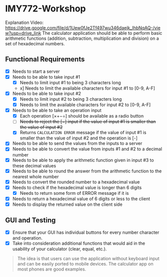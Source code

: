 # IMY772-Workshop

Explanation Video: https://drive.google.com/file/d/1Uew0fJe2Tf497wu346daejk_IhbNqAQ-/view?usp=drive_link
The calculator application should be able to perform basic arithmetic functions (addition, subtraction, multiplication and division) on a set of hexadecimal numbers.

## Functional Requirements

- [x] Needs to start a server
- [x] Needs to be able to take input #1
  - [x] Needs to limit input #1 to being 3 characters long
  - x] Needs to limit the available characters for input #1 to [0-9, A-F]
- [x] Needs to be able to take input #2
  - [x] Needs to limit input #2 to being 3 characters long
  - [x] Needs to limit the available characters for input #2 to [0-9, A-F]
- [x] Needs to be able to take an operation input
  - [x] Each operation [×+−÷] should be available as a radio button
  - [ ] ~~Needs to reject the [−] input if the value of input #1 is smaller than the value of input #2~~
  - [x] Returns ```CALCULATION ERROR``` message if the value of input #1 is smaller than the value of input #2 and the operation is [-]
- [x] Needs to be able to send the values from the inputs to a server
- [x] Needs to be able to convert the value from inputs #1 and #2 to a decimal number
- [x] Needs to be able to apply the arithmetic function given in input #3 to these decimal values
- [x] Needs to be able to round the answer from the arithmetic function to the nearest whole number
- [x] Needs to convert the rounded number to a hexadecimal value
- [x] Needs to check if the hexadecimal value is longer than 6 digits
  - [x] Needs to return some form of ERROR message if it is
- [x] Needs to return a hexadecimal value of 6 digits or less to the client
- [x] Needs to display the returned value on the client side

## GUI and Testing
- [x] Ensure that your GUI has individual buttons for every number character and operation.
- [x] Take into consideration additional functions that would aid in the usability of your calculator (clear, equal, etc.).

> The idea is that users can use the application without keyboard input and can be easily ported to mobile devices. The calculator app on most phones are good examples.
